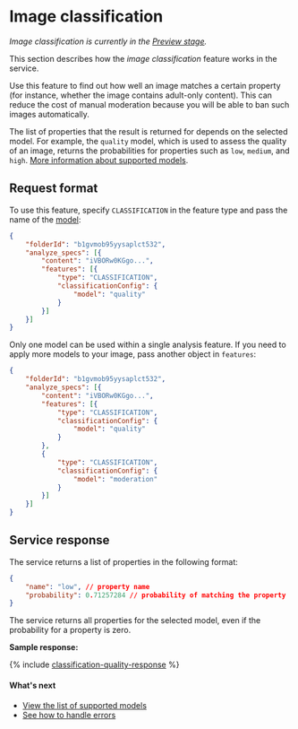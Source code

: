 # Image classification

_Image classification is currently in the [Preview stage](/docs/overview/concepts/launch-stages)._

This section describes how the _image classification_ feature works in the service.

Use this feature to find out how well an image matches a certain property (for instance, whether the image contains adult-only content). This can reduce the cost of manual moderation because you will be able to ban such images automatically.

The list of properties that the result is returned for depends on the selected model. For example, the `quality` model, which is used to assess the quality of an image, returns the probabilities for properties such as `low`, `medium`, and `high`. [More information about supported models](supported-models.md).

## Request format

To use this feature, specify `CLASSIFICATION` in the feature type and pass the name of the [model](supported-models.md):

```json
{
    "folderId": "b1gvmob95yysaplct532",
    "analyze_specs": [{
        "content": "iVBORw0KGgo...",
        "features": [{
            "type": "CLASSIFICATION",
            "classificationConfig": {
                "model": "quality"
            }
        }]
    }]
}
```

Only one model can be used within a single analysis feature. If you need to apply more models to your image, pass another object in `features`:

```json
{
    "folderId": "b1gvmob95yysaplct532",
    "analyze_specs": [{
        "content": "iVBORw0KGgo...",
        "features": [{
            "type": "CLASSIFICATION",
            "classificationConfig": {
                "model": "quality"
            }
        },
        {
            "type": "CLASSIFICATION",
            "classificationConfig": {
                "model": "moderation"
            }
        }]
    }]
}
```

## Service response

The service returns a list of properties in the following format:

```json
{
    "name": "low", // property name
    "probability": 0.71257284 // probability of matching the property
}
```

The service returns all properties for the selected model, even if the probability for a property is zero.

**Sample response:**

{% include [classification-quality-response](../../../_includes/vision/classification-quality-response.md) %}

#### What's next

* [View the list of supported models](supported-models.md)
* [See how to handle errors](../../api-ref/errors-handling.md)

